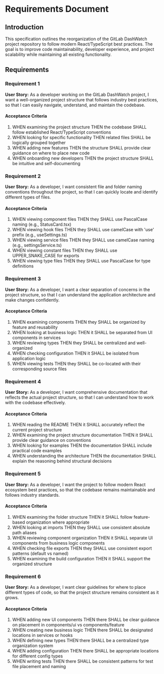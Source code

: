 # Requirements Document

## Introduction

This specification outlines the reorganization of the GitLab DashWatch project repository to follow modern React/TypeScript best practices. The goal is to improve code maintainability, developer experience, and project scalability while maintaining all existing functionality.

## Requirements

### Requirement 1

**User Story:** As a developer working on the GitLab DashWatch project, I want a well-organized project structure that follows industry best practices, so that I can easily navigate, understand, and maintain the codebase.

#### Acceptance Criteria

1. WHEN examining the project structure THEN the codebase SHALL follow established React/TypeScript conventions
2. WHEN looking for specific functionality THEN related files SHALL be logically grouped together
3. WHEN adding new features THEN the structure SHALL provide clear guidance on where to place new code
4. WHEN onboarding new developers THEN the project structure SHALL be intuitive and self-documenting

### Requirement 2

**User Story:** As a developer, I want consistent file and folder naming conventions throughout the project, so that I can quickly locate and identify different types of files.

#### Acceptance Criteria

1. WHEN viewing component files THEN they SHALL use PascalCase naming (e.g., StatusCard.tsx)
2. WHEN viewing hook files THEN they SHALL use camelCase with 'use' prefix (e.g., useSettings.ts)
3. WHEN viewing service files THEN they SHALL use camelCase naming (e.g., settingsService.ts)
4. WHEN viewing constant files THEN they SHALL use UPPER_SNAKE_CASE for exports
5. WHEN viewing type files THEN they SHALL use PascalCase for type definitions

### Requirement 3

**User Story:** As a developer, I want a clear separation of concerns in the project structure, so that I can understand the application architecture and make changes confidently.

#### Acceptance Criteria

1. WHEN examining components THEN they SHALL be organized by feature and reusability
2. WHEN looking at business logic THEN it SHALL be separated from UI components in services
3. WHEN reviewing types THEN they SHALL be centralized and well-organized
4. WHEN checking configuration THEN it SHALL be isolated from application logic
5. WHEN viewing tests THEN they SHALL be co-located with their corresponding source files

### Requirement 4

**User Story:** As a developer, I want comprehensive documentation that reflects the actual project structure, so that I can understand how to work with the codebase effectively.

#### Acceptance Criteria

1. WHEN reading the README THEN it SHALL accurately reflect the current project structure
2. WHEN examining the project structure documentation THEN it SHALL provide clear guidance on conventions
3. WHEN looking for examples THEN the documentation SHALL include practical code examples
4. WHEN understanding the architecture THEN the documentation SHALL explain the reasoning behind structural decisions

### Requirement 5

**User Story:** As a developer, I want the project to follow modern React ecosystem best practices, so that the codebase remains maintainable and follows industry standards.

#### Acceptance Criteria

1. WHEN examining the folder structure THEN it SHALL follow feature-based organization where appropriate
2. WHEN looking at imports THEN they SHALL use consistent absolute path aliases
3. WHEN reviewing component organization THEN it SHALL separate UI components from business logic components
4. WHEN checking file exports THEN they SHALL use consistent export patterns (default vs named)
5. WHEN examining the build configuration THEN it SHALL support the organized structure

### Requirement 6

**User Story:** As a developer, I want clear guidelines for where to place different types of code, so that the project structure remains consistent as it grows.

#### Acceptance Criteria

1. WHEN adding new UI components THEN there SHALL be clear guidance on placement in components/ui vs components/feature
2. WHEN creating new business logic THEN there SHALL be designated locations in services or hooks
3. WHEN defining new types THEN there SHALL be a centralized type organization system
4. WHEN adding configuration THEN there SHALL be appropriate locations for different config types
5. WHEN writing tests THEN there SHALL be consistent patterns for test file placement and naming
